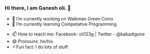### Hi there, I am Ganesh oli. 👋


- 🔭 I’m currently working on Walkman Green Coins
- 🌱 I’m currently learning Competative Programming
<!--
- 👯 I’m looking to collaborate on ...
- 🤔 I’m looking for help with ...
- 💬 Ask me about ... -->
- 📫 How to reach me: Facebook- oli123g | Twitter - @kabadigone
- 😄 Pronouns: he/his
- ⚡ Fun fact: I do lots of stuff
